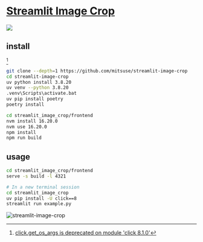 # [Streamlit Image Crop](https://github.com/mitsuse/streamlit-image-crop)

![](https://img.shields.io/github/license/mitsuse/streamlit-image-crop)

## install

[^1]

```sh
git clone --depth=1 https://github.com/mitsuse/streamlit-image-crop
cd streamlit-image-crop
uv python install 3.8.20
uv venv --python 3.8.20
.venv\Scripts\activate.bat
uv pip install poetry
poetry install
```

```sh
cd streamlit_image_crop/frontend
nvm install 16.20.0
nvm use 16.20.0
npm install
npm run build
```

## usage

```sh
cd streamlit_image_crop/frontend
serve -s build -l 4321
```

```sh
# In a new terminal session
cd streamlit_image_crop
uv pip install -U click==8
streamlit run example.py
````

[^1]: [click.get_os_args is deprecated on module 'click 8.1.0'](https://github.com/streamlit/streamlit/issues/4555)

![streamlit-image-crop](/_image/optWeb/streamlit-image-crop.png)
